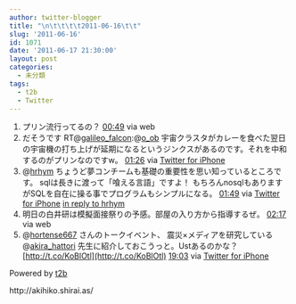 ```yaml
---
author: twitter-blogger
title: "\n\t\t\t\t2011-06-16\t\t"
slug: '2011-06-16'
id: 1071
date: '2011-06-17 21:30:00'
layout: post
categories:
  - 未分類
tags:
  - t2b
  - Twitter
---
```


<div xmlns:georss="http://www.georss.org/georss">

1.  <span><span>プリン流行ってるの？</span> <span>[<span>00:49</span>](http://twitter.com/o_ob/status/81327474344075265) <span>via web</span></span></span>
2.  <span><span>だそうです RT@[galileo_falcon](http://twitter.com/galileo_falcon "galileo_falcon"):@[o_ob](http://twitter.com/o_ob "o_ob") 宇宙クラスタがカレーを食べた翌日の宇宙機の打ち上げが延期になるというジンクスがあるのです。それを中和するのがプリンなのですw。</span> <span>[<span>01:26</span>](http://twitter.com/o_ob/status/81336920004767745) <span>via [Twitter for iPhone](http://twitter.com/#!/download/iphone)</span></span></span>
3.  <span><span>@[hrhym](http://twitter.com/hrhym "hrhym") ちょうど夢コンチームも基礎の重要性を思い知っているところです。 sqlは長きに渡って「喰える言語」ですよ！ もちろんnosqlもありますがSQLを自在に操る事でプログラムもシンプルになる。</span> <span>[<span>01:49</span>](http://twitter.com/o_ob/status/81342738221637632) <span>via [Twitter for iPhone](http://twitter.com/#!/download/iphone)</span> [in reply to hrhym](http://twitter.com/hrhym/status/81341889063821312)</span></span>
4.  <span><span>明日の白井研は模擬面接祭りの予感。部屋の入り方から指導するぜ。</span> <span>[<span>02:17</span>](http://twitter.com/o_ob/status/81349638027878400) <span>via web</span></span></span>
5.  <span><span>@[hortense667](http://twitter.com/hortense667 "hortense667") さんのトークイベント、 震災×メディアを研究している@[akira_hattori](http://twitter.com/akira_hattori "akira_hattori") 先生に紹介しておこうっと。Ustあるのかな？ [http://t.co/KoBlOtl](http://t.co/KoBlOtl)</span> <span>[<span>19:03</span>](http://twitter.com/o_ob/status/81602911678898176) <span>via [Twitter for iPhone](http://twitter.com/#!/download/iphone)</span></span></span>

</div>

Powered by [t2b](http://t2b.utilz.jp/)

<div>http://akihiko.shirai.as/</div>